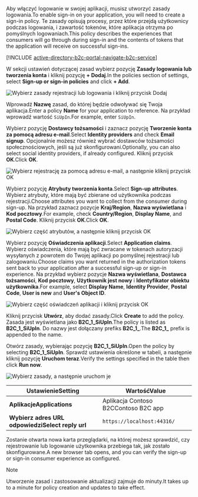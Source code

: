 <span data-ttu-id="baabf-101">Aby włączyć logowanie w swojej aplikacji, musisz utworzyć zasady logowania.</span><span class="sxs-lookup"><span data-stu-id="baabf-101">To enable sign-in on your application, you will need to create a sign-in policy.</span></span> <span data-ttu-id="baabf-102">Te zasady opisują procesy, przez które przejdą użytkownicy podczas logowania, i zawartość tokenów, które aplikacja otrzyma po pomyślnych logowaniach.</span><span class="sxs-lookup"><span data-stu-id="baabf-102">This policy describes the experiences that consumers will go through during sign-in and the contents of tokens that the application will receive on successful sign-ins.</span></span>

[!INCLUDE [active-directory-b2c-portal-navigate-b2c-service](active-directory-b2c-portal-navigate-b2c-service.md)]

<span data-ttu-id="baabf-103">W sekcji ustawień dotyczącej zasad wybierz pozycję **Zasady logowania lub tworzenia konta** i kliknij pozycję **+ Dodaj**.</span><span class="sxs-lookup"><span data-stu-id="baabf-103">In the policies section of settings, select **Sign-up or sign-in policies** and click **+ Add**.</span></span>

![Wybierz zasady rejestracji lub logowania i kliknij przycisk Dodaj](media/active-directory-b2c-create-sign-in-sign-up-policy/add-b2c-signup-signin-policy.png)

<span data-ttu-id="baabf-105">Wprowadź **Nazwę** zasad, do której będzie odwoływać się Twoja aplikacja.</span><span class="sxs-lookup"><span data-stu-id="baabf-105">Enter a policy **Name** for your application to reference.</span></span> <span data-ttu-id="baabf-106">Na przykład wprowadź wartość `SiUpIn`.</span><span class="sxs-lookup"><span data-stu-id="baabf-106">For example, enter `SiUpIn`.</span></span>

<span data-ttu-id="baabf-107">Wybierz pozycję **Dostawcy tożsamości** i zaznacz pozycję **Tworzenie konta za pomocą adresu e-mail**.</span><span class="sxs-lookup"><span data-stu-id="baabf-107">Select **Identity providers** and check **Email signup**.</span></span> <span data-ttu-id="baabf-108">Opcjonalnie możesz również wybrać dostawców tożsamości społecznościowych, jeśli są już skonfigurowani.</span><span class="sxs-lookup"><span data-stu-id="baabf-108">Optionally, you can also select social identity providers, if already configured.</span></span> <span data-ttu-id="baabf-109">Kliknij przycisk **OK**.</span><span class="sxs-lookup"><span data-stu-id="baabf-109">Click **OK**.</span></span>

![Wybierz rejestrację za pomocą adresu e-mail, a następnie kliknij przycisk OK](media/active-directory-b2c-create-sign-in-sign-up-policy/add-b2c-signup-signin-identity-providers.png)

<span data-ttu-id="baabf-111">Wybierz pozycję **Atrybuty tworzenia konta**.</span><span class="sxs-lookup"><span data-stu-id="baabf-111">Select **Sign-up attributes**.</span></span> <span data-ttu-id="baabf-112">Wybierz atrybuty, które mają być zbierane od użytkownika podczas rejestracji.</span><span class="sxs-lookup"><span data-stu-id="baabf-112">Choose attributes you want to collect from the consumer during sign-up.</span></span> <span data-ttu-id="baabf-113">Na przykład zaznacz pozycje **Kraj/Region**, **Nazwa wyświetlana** i **Kod pocztowy**.</span><span class="sxs-lookup"><span data-stu-id="baabf-113">For example, check **Country/Region**, **Display Name**, and **Postal Code**.</span></span> <span data-ttu-id="baabf-114">Kliknij przycisk **OK**.</span><span class="sxs-lookup"><span data-stu-id="baabf-114">Click **OK**.</span></span>

![Wybierz część atrybutów, a następnie kliknij przycisk OK](media/active-directory-b2c-create-sign-in-sign-up-policy/add-b2c-signup-signin-sign-up-attributes.png)

<span data-ttu-id="baabf-116">Wybierz pozycję **Oświadczenia aplikacji**.</span><span class="sxs-lookup"><span data-stu-id="baabf-116">Select **Application claims**.</span></span> <span data-ttu-id="baabf-117">Wybierz oświadczenia, które mają być zwracane w tokenach autoryzacji wysyłanych z powrotem do Twojej aplikacji po pomyślnej rejestracji lub zalogowaniu.</span><span class="sxs-lookup"><span data-stu-id="baabf-117">Choose claims you want returned in the authorization tokens sent back to your application after a successful sign-up or sign-in experience.</span></span> <span data-ttu-id="baabf-118">Na przykład wybierz pozycje **Nazwa wyświetlana**, **Dostawca tożsamości**, **Kod pocztowy**, **Użytkownik jest nowy** i **Identyfikator obiektu użytkownika**.</span><span class="sxs-lookup"><span data-stu-id="baabf-118">For example, select **Display Name**, **Identity Provider**, **Postal Code**, **User is new** and **User's Object ID**.</span></span>

![Wybierz część oświadczeń aplikacji i kliknij przycisk OK](media/active-directory-b2c-create-sign-in-sign-up-policy/add-b2c-signup-signin-application-claims.png)

<span data-ttu-id="baabf-120">Kliknij przycisk **Utwórz**, aby dodać zasady.</span><span class="sxs-lookup"><span data-stu-id="baabf-120">Click **Create** to add the policy.</span></span> <span data-ttu-id="baabf-121">Zasada jest wyświetlana jako **B2C_1_SiUpIn**.</span><span class="sxs-lookup"><span data-stu-id="baabf-121">The policy is listed as **B2C_1_SiUpIn**.</span></span> <span data-ttu-id="baabf-122">Do nazwy jest dołączany prefiks **B2C_1_**.</span><span class="sxs-lookup"><span data-stu-id="baabf-122">The **B2C_1_** prefix is appended to the name.</span></span>

<span data-ttu-id="baabf-123">Otwórz zasady, wybierając pozycję **B2C_1_SiUpIn**.</span><span class="sxs-lookup"><span data-stu-id="baabf-123">Open the policy by selecting **B2C_1_SiUpIn**.</span></span> <span data-ttu-id="baabf-124">Sprawdź ustawienia określone w tabeli, a następnie kliknij pozycję **Uruchom teraz**.</span><span class="sxs-lookup"><span data-stu-id="baabf-124">Verify the settings specified in the table then click **Run now**.</span></span>

![Wybierz zasady, a następnie uruchom je](media/active-directory-b2c-create-sign-in-sign-up-policy/run-b2c-signup-signin-policy.png)

| <span data-ttu-id="baabf-126">Ustawienie</span><span class="sxs-lookup"><span data-stu-id="baabf-126">Setting</span></span>      | <span data-ttu-id="baabf-127">Wartość</span><span class="sxs-lookup"><span data-stu-id="baabf-127">Value</span></span>  |
| ------------ | ------ |
| <span data-ttu-id="baabf-128">**Aplikacje**</span><span class="sxs-lookup"><span data-stu-id="baabf-128">**Applications**</span></span> | <span data-ttu-id="baabf-129">Aplikacja Contoso B2C</span><span class="sxs-lookup"><span data-stu-id="baabf-129">Contoso B2C app</span></span> |
| <span data-ttu-id="baabf-130">**Wybierz adres URL odpowiedzi**</span><span class="sxs-lookup"><span data-stu-id="baabf-130">**Select reply url**</span></span> | `https://localhost:44316/` |

<span data-ttu-id="baabf-131">Zostanie otwarta nowa karta przeglądarki, na której możesz sprawdzić, czy rejestrowanie lub logowanie użytkownika przebiega tak, jak zostało skonfigurowane.</span><span class="sxs-lookup"><span data-stu-id="baabf-131">A new browser tab opens, and you can verify the sign-up or sign-in consumer experience as configured.</span></span>

> [!NOTE]
> <span data-ttu-id="baabf-132">Utworzenie zasad i zastosowanie aktualizacji zajmuje do minuty.</span><span class="sxs-lookup"><span data-stu-id="baabf-132">It takes up to a minute for policy creation and updates to take effect.</span></span>
>